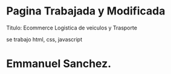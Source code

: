 # Pagina Trabajada y Modificada

Titulo: Ecommerce Logistica de veiculos y Trasporte

se trabajo html, css, javascript

# Emmanuel Sanchez. 